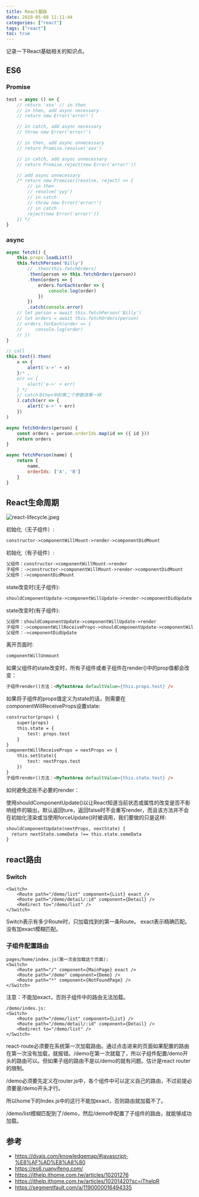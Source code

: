 ```yaml
---
title: React基础
date: 2019-05-08 11:11:44
categories: ["react"]
tags: ["react"]
toc: true
---
```


记录一下React基础相关的知识点。

<!-- more -->

## ES6

### Promise

```js
test = async () => {
    // return 'xxx' // in then
    // in then, add async necessary
    // return new Error('error!') 

    // in catch, add async necessary
    // throw new Error('error!') 

    // in then, add async unnecessary
    // return Promise.resolve('xxx') 

    // in catch, add async unnecessary
    // return Promise.reject(new Error('error!')) 

    // add async unnecessary
    /* return new Promise((resolve, reject) => { 
        // in then
        // resolve('yyy')
        // in catch
        // throw new Error('error!')  
        // in catch
        reject(new Error('error!')) 
    }) */
}
```

### async

```js
async fetch() {
    this.props.loadList()
    this.fetchPerson('Billy')
        // .then(this.fetchOrders)
        .then(person => this.fetchOrders(person))
        .then(orders => {
            orders.forEach(order => {
                console.log(order)
            })
        })
        .catch(console.error)
    // let person = await this.fetchPerson('Billy')
    // let orders = await this.fetchOrders(person)
    // orders.forEach(order => {
    //     console.log(order)
    // })
}

// call
this.test().then(
    x => {
        alert('x->' + x)
    }/* ,
    err => {
        alert('e->' + err)
    } */
    // catch与then中的第二个参数效果一样
    ).catch(err => {
        alert('e->' + err)
    })
)

async fetchOrders(person) {
    const orders = person.orderIds.map(id => ({ id }))
    return orders
}

async fetchPerson(name) {
    return {
        name,
        orderIds: ['A', 'B']
    }
}
```

## React生命周期

![react-lifecycle.jpeg](/images/React基础/react-lifecycle.jpeg)

初始化（无子组件）:

```html
constructor->componentWillMount->render->componentDidMount
```

初始化（有子组件）:

```html
父组件：constructor->componentWillMount->render
子组件：->constructor->componentWillMount->render->componentDidMount
父组件：->componentDidMount
```

state改变时(无子组件):

```html
shouldComponentUpdate->componentWillUpdate->render->componentDidUpdate
```

state改变时(有子组件):

```html
父组件：shouldComponentUpdate->componentWillUpdate->render
子组件：->componentWillReceiveProps->shouldComponentUpdate->componentWillUpdate->render->componentDidUpdate
父组件：->componentDidUpdate
```

离开页面时:

```html
componentWillUnmount
```

如果父组件的state改变时，所有子组件或者子组件在render()中的prop值都会改变：

```html
子组件render()方法：<MyTextArea defaultValue={this.props.test} />
```

如果将子组件的props值定义为state的话，则需要在componentWillReceiveProps设置state:

```html
constructor(props) {
    super(props)
    this.state = {
        test: props.test
    }
}
componentWillReceiveProps = nextProps => {
    this.setState({
        test: nextProps.test
    })
}
子组件render()方法：<MyTextArea defaultValue={this.state.test} />
```

如何避免这些不必要的render：

使用shouldComponentUpdate()以让React知道当前状态或属性的改变是否不影响组件的输出，默认返回ture，返回false时不会重写render，而且该方法并不会在初始化渲染或当使用forceUpdate()时被调用，我们要做的只是这样:

```html
shouldComponentUpdate(nextProps, nextState) {
  return nextState.someData !== this.state.someData
}
```

## react路由

### Switch

```
<Switch>
    <Route path="/demo/list" component={List} exact />
    <Route path="/demo/detail/:id" component={Detail} />
    <Redirect to="/demo/list" />
</Switch>
```

Switch表示有多少Route时，只加载找到的第一条Route。 exact表示精确匹配。没有加exact模糊匹配。

### 子组件配置路由

```
pages/home/index.js(第一次会加载这个页面):
<Switch>
    <Route path="/" component={MainPage} exact />
    <Route path="/demo" component={Demo} />
    <Route path="*" component={NotFoundPage} />
</Switch>
```

注意：<Route path="/demo" component={Demo} />不能加exact，否则子组件中的路由无法加载。

```
/demo/index.js:
<Switch>
    <Route path="/demo/list" component={List} />
    <Route path="/demo/detail/:id" component={Detail} />
    <Redirect to="/demo/list" />
</Switch>
```

react-route必须要在系统第一次加载路由。通过点击进来的页面如果配置的路由在第一次没有加载，就报错。/demo在第一次就载了，所以子组件配置/demo开头的路由可以。但如果子组的路由不是以/demo的就有问题。估计是react router的限制。

/demo必须要先定义在router.js中，各个组件中可以定义自己的路由，不过前提必须要是/demo开头才行。

所以home下的Index.js中的这行不能加exact，否则路由就加载不了。

/demo/list模糊匹配到了/demo，然后/demo中配置了子组件的路由，就能够成功加载。

## 参考

- https://dvajs.com/knowledgemap/#javascript-%E8%AF%AD%E8%A8%80
- https://es6.ruanyifeng.com/
- https://ithelp.ithome.com.tw/articles/10201276
- https://ithelp.ithome.com.tw/articles/10201420?sc=iThelpR
- https://segmentfault.com/a/1190000016494335